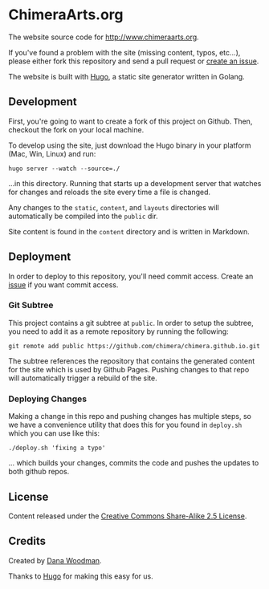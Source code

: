# ChimeraArts.org

The website source code for <http://www.chimeraarts.org>.

If you've found a problem with the site (missing content, typos, etc...), please either fork this repository and send a pull request or [create an issue](/chimera/chimeraarts.org/issues).

The website is built with [Hugo](http://hugo.spf13.com), a static site generator written in Golang.


## Development

First, you're going to want to create a fork of this project on Github. Then, checkout the fork on your local machine. 



To develop using the site, just download the Hugo binary in your platform (Mac, Win, Linux) and run:

    hugo server --watch --source=./

...in this directory. Running that starts up a development server that watches for changes and reloads the site every time a file is changed.

Any changes to the `static`, `content`, and `layouts` directories will automatically be compiled into the `public` dir. 

Site content is found in the `content` directory and is written in Markdown.


## Deployment

In order to deploy to this repository, you'll need commit access. Create an [issue](https://github.com/chimera/chimeraarts.org/issues/) if you want commit access.


### Git Subtree

This project contains a git subtree at `public`. In order to setup the subtree, you need to add it as a remote repository by running the following:

    git remote add public https://github.com/chimera/chimera.github.io.git

The subtree references the repository that contains the generated content for the site which is used by Github Pages. Pushing changes to that repo will automatically trigger a rebuild of the site.


### Deploying Changes

Making a change in this repo and pushing changes has multiple steps, so we have a convenience utility that does this for you found in `deploy.sh` which you can use like this:

    ./deploy.sh 'fixing a typo'

... which builds your changes, commits the code and pushes the updates to both github repos. 


## License

Content released under the [Creative Commons Share-Alike 2.5 License](http://creativecommons.org/licenses/by-sa/2.5/).


## Credits

Created by [Dana Woodman](http://danawoodman.com).

Thanks to [Hugo](http://hugo.spf13.com) for making this easy for us.
